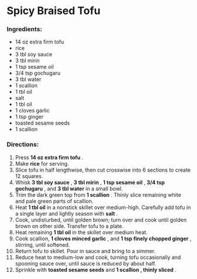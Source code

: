 # Spicy Braised Tofu 

### Ingredients: 
* 14 oz extra firm tofu
*  rice
* 3 tbl soy sauce
* 3 tbl mirin
* 1 tsp sesame oil
* 3/4 tsp gochugaru
* 3 tbl water
* 1 scallion
* 1 tbl oil
*  salt
* 1 tbl oil
* 1 cloves garlic
* 1 tsp ginger
*  toasted sesame seeds
* 1 scallion

### Directions: 
1. Press **14 oz extra firm tofu** . 
2. Make **rice** for serving. 
3. Slice tofu in half lengthwise, then cut crosswise into 6 sections to create 12 squares. 
4. Whisk **3 tbl soy sauce** , **3 tbl mirin** , **1 tsp sesame oil** , **3/4 tsp gochugaru** , and **3 tbl water** in a small bowl. 
5. Trim the dark green top from **1 scallion** . Thinly slice remaining white and pale green parts of scallion. 
6. Heat **1 tbl oil** in a nonstick skillet over medium-high. Carefully add tofu in a single layer and lightly season with **salt** . 
7. Cook, undisturbed, until golden brown; turn over and cook until golden brown on other side. Transfer tofu to a plate. 
8. Heat remaining **1 tbl oil** in the skillet over medium heat. 
9. Cook scallion, **1 cloves minced garlic** , and **1 tsp finely chopped ginger** , stirring, until softened. 
10. Return tofu to skillet. Pour in sauce and bring to a simmer. 
11. Reduce heat to medium-low and cook, turning tofu occasionally and spooning sauce over, until sauce is reduced by about half. 
12. Sprinkle with **toasted sesame seeds** and **1 scallion , thinly sliced** . 
